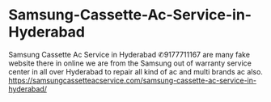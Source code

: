 # Samsung-Cassette-Ac-Service-in-Hyderabad
Samsung Cassette Ac Service in Hyderabad ✆9177711167  are many fake website there in online we are from the Samsung out of warranty service center in all over Hyderabad to repair all kind of ac and multi brands ac also.  https://samsungcassetteacservice.com/samsung-cassette-ac-service-in-hyderabad/
